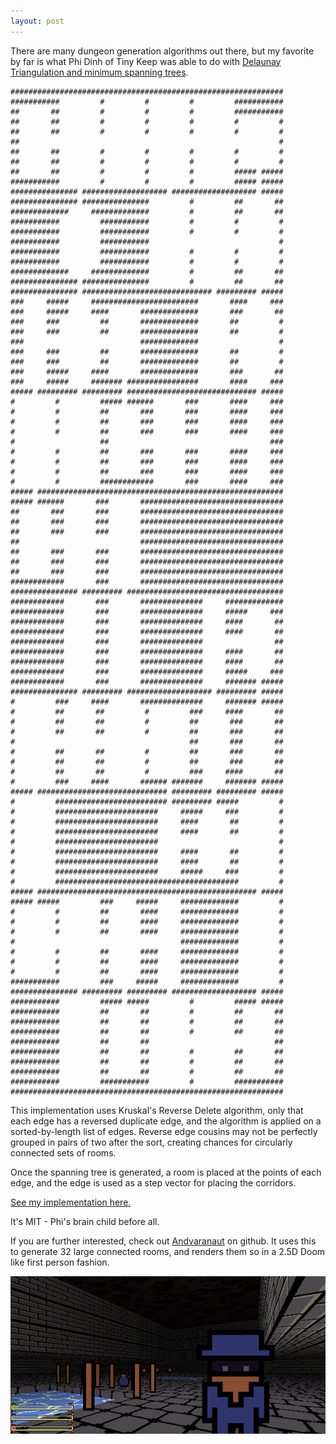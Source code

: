 ```yaml
---
layout: post
---
```


There are many dungeon generation algorithms out there, but my favorite by
far is what Phi Dinh of Tiny Keep was able to do with [Delaunay Triangulation
and minimum spanning trees](https://www.reddit.com/r/gamedev/comments/1dlwc4/procedural_dungeon_generation_algorithm_explained/).

    #############################################################
    ###########         #         #         #         ###########
    ##       ##         #         #         #         ###########
    ##       ##         #         #         #         #         #
    ##       ##         #         #         #         #         #
    ##                                                          #
    ##       ##         #         #         #         #         #
    ##       ##         #         #         #         #         #
    ##       ##         #         #         #         ##### #####
    ###########         #         #         #         ##### #####
    ############### ################### ################### #####
    ############### ###############         #         ##       ##
    #############     #############         #         ##       ##
    ###########         ###########         #         #         #
    ###########         ###########         #         #         #
    ###########         ###########                             #
    ###########         ###########         #         #         #
    ###########         ###########         #         #         #
    #############     #############         #         ##       ##
    ############### ###############         #         ##       ##
    ############### ############################# ######### #####
    ###     #####     ########################       ####     ###
    ###     #####     ####       #############       ###       ##
    ###     ###         ##       #############       ##         #
    ###     ###         ##       #############       ##         #
    ###                          #############                  #
    ###     ###         ##       #############       ##         #
    ###     ###         ##       #############       ##         #
    ###     #####     ####       #############       ###       ##
    ###     #####     ####### ################       ####     ###
    ##### ######### ######### ############################# #####
    #         #         ##### ######       ###       ####     ###
    #         #         ##       ###       ###       ####     ###
    #         #         ##       ###       ###       ####     ###
    #         #         ##       ###       ###       ####     ###
    #                   ##                                    ###
    #         #         ##       ###       ###       ####     ###
    #         #         ##       ###       ###       ####     ###
    #         #         ##       ###       ###       ####     ###
    #         #         ############       ###       ####     ###
    ##### #######################################################
    ##### ######       ###       ################################
    ##       ###       ###       ################################
    ##       ###       ###       ################################
    ##       ###       ###       ################################
    ##                           ################################
    ##       ###       ###       ################################
    ##       ###       ###       ################################
    ##       ###       ###       ################################
    ############       ###       ################################
    ############### ######### ###################################
    ############       ###       ##############     #############
    ############       ###       ##############     #####     ###
    ############       ###       ##############     ####       ##
    ############       ###       ##############     ####       ##
    ############       ###       ##############                ##
    ############       ###       ##############     ####       ##
    ############       ###       ##############     ####       ##
    ############       ###       ##############     #####     ###
    ############       ###       ##############     ####### #####
    ############### ######### ################### ######### #####
    #         ###     ####       ##############     ####### #####
    #         ##       ##         #         ###     ####       ##
    #         ##       ##         #         ##       ###       ##
    #         ##       ##         #         ##       ###       ##
    #                                       ##       ###       ##
    #         ##       ##         #         ##       ###       ##
    #         ##       ##         #         ##       ###       ##
    #         ##       ##         #         ###     ####       ##
    #         ###     ####       ###### #######     ####### #####
    ##### ############################# ######### ######### #####
    #         ######################### ######### #####         #
    #         #######################     #####     ###         #
    #         #######################     ####       ##         #
    #         #######################     ####       ##         #
    #         #######################                           #
    #         #######################     ####       ##         #
    #         #######################     ####       ##         #
    #         #######################     #####     ###         #
    #         #########################################         #
    ##### ################################################# #####
    ##### #####         ###     #####     #############         #
    #         #         ##       ####     #############         #
    #         #         ##       ####     #############         #
    #         #         ##       ####     #############         #
    #                                     #############         #
    #         #         ##       ####     #############         #
    #         #         ##       ####     #############         #
    #         #         ##       ####     #############         #
    ###########         ###     #####     #############         #
    ############### ######### ######### ################### #####
    ###########         ##### #####         #         ##### #####
    ###########         ##       ##         #         ##       ##
    ###########         ##       ##         #         ##       ##
    ###########         ##       ##         #         ##       ##
    ###########         ##       ##                            ##
    ###########         ##       ##         #         ##       ##
    ###########         ##       ##         #         ##       ##
    ###########         ##       ##         #         ##       ##
    ###########         ###########         #         ###########
    #############################################################

This implementation uses Kruskal's Reverse Delete algorithm, only that each edge
has a reversed duplicate edge, and the algorithm is applied on a sorted-by-length list
of edges. Reverse edge cousins may not be perfectly grouped in pairs of two after the sort,
creating chances for circularly connected sets of rooms.

Once the spanning tree is generated, a room is placed at the points of each edge,
and the edge is used as a step vector for placing the corridors.

[See my implementation here.](https://github.com/glouw/dungen)

It's MIT - Phi's brain child before all.

If you are further interested, check out [Andvaranaut](https://github.com/glouw/Andvaranaut) on github.
It uses this to generate 32 large connected rooms, and renders them so in a 2.5D Doom like first person fashion.

![Andvaranaut](/images/andvaranaut.png)
